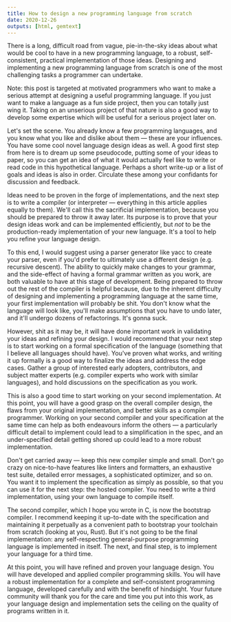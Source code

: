 ```yaml
---
title: How to design a new programming language from scratch
date: 2020-12-26
outputs: [html, gemtext]
---
```


There is a long, difficult road from vague, pie-in-the-sky ideas about what
would be cool to have in a new programming language, to a robust,
self-consistent, practical implementation of those ideas. Designing and
implementing a new programming language from scratch is one of the most
challenging tasks a programmer can undertake.

Note: this post is targeted at motivated programmers who want to make a
serious attempt at designing a useful programming language. If you just want to
make a language as a fun side project, then you can totally just wing it. Taking
on an unserious project of that nature is also a good way to develop some
expertise which will be useful for a serious project later on.

Let's set the scene. You already know a few programming languages, and you know
what you like and dislike about them &mdash; these are your influences. You have
some cool novel language design ideas as well. A good first step from here is to
dream up some pseudocode, putting some of your ideas to paper, so you can get an
idea of what it would actually feel like to write or read code in this
hypothetical language. Perhaps a short write-up or a list of goals and ideas is
also in order. Circulate these among your confidants for discussion and
feedback.

Ideas need to be proven in the forge of implementations, and the next step is to
write a compiler (or interpreter &mdash; everything in this article applies
equally to them). We'll call this the sacrificial implementation, because you
should be prepared to throw it away later. Its purpose is to prove that your
design ideas work and can be implemented efficiently, but *not* to be the
production-ready implementation of your new language. It's a tool to help you
refine your language design.

To this end, I would suggest using a parser generator like yacc to create your
parser, even if you'd prefer to ultimately use a different design (e.g.
recursive descent). The ability to quickly make changes to your grammar, and the
side-effect of having a formal grammar written as you work, are both valuable to
have at this stage of development. Being prepared to throw out the rest of the
compiler is helpful because, due to the inherent difficulty of designing and
implementing a programming language at the same time, your first implementation
will probably be shit. You don't know what the language will look like, you'll
make assumptions that you have to undo later, and it'll undergo dozens of
refactorings. It's gonna suck.

However, shit as it may be, it will have done important work in validating your
ideas and refining your design. I would recommend that your next step is to
start working on a formal specification of the language (something that I
believe all languages should have). You've proven what works, and writing it up
formally is a good way to finalize the ideas and address the edge cases. Gather
a group of interested early adopters, contributors, and subject matter experts
(e.g. compiler experts who work with similar languages), and hold discussions on
the specification as you work.

This is also a good time to start working on your second implementation. At this
point, you will have a good grasp on the overall compiler design, the flaws from
your original implementation, and better skills as a compiler programmer.
Working on your second compiler and your specification at the same time can help
as both endeavours inform the others &mdash; a particularly difficult detail to
implement could lead to a simplification in the spec, and an under-specified
detail getting shored up could lead to a more robust implementation.

Don't get carried away &mdash; keep this new compiler simple and small. Don't go
crazy on nice-to-have features like linters and formatters, an exhaustive test
suite, detailed error messages, a sophisticated optimizer, and so on. You want
it to implement the specification as simply as possible, so that you can use it
for the next step: the hosted compiler. You need to write a third
implementation, using your own language to compile itself.

The second compiler, which I hope you wrote in C, is now the bootstrap compiler.
I recommend keeping it up-to-date with the specification and maintaining it
perpetually as a convenient path to bootstrap your toolchain from scratch
(looking at you, Rust). But it's not going to be the final implementation: any
self-respecting general-purpose programming language is implemented in itself.
The next, and final step, is to implement your language for a third time.

At this point, you will have refined and proven your language design. You will
have developed and applied compiler programming skills. You will have a robust
implementation for a complete and self-consistent programming language,
developed carefully and with the benefit of hindsight. Your future community
will thank you for the care and time you put into this work, as your language
design and implementation sets the ceiling on the quality of programs written in
it.
